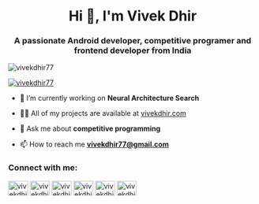<h1 align="center">Hi 👋, I'm Vivek Dhir</h1>
<h3 align="center">A passionate Android developer, competitive programer and frontend developer from India</h3>

<p align="left"> <img src="https://komarev.com/ghpvc/?username=vivekdhir77&label=Profile%20views&color=0e75b6&style=flat" alt="vivekdhir77" /> </p>

<p align="left"> <a href="https://twitter.com/vivekdhir77" target="blank"><img src="https://img.shields.io/twitter/follow/vivekdhir77?logo=twitter&style=for-the-badge" alt="vivekdhir77" /></a> </p>

- 🌱 I’m currently working on **Neural Architecture Search**

- 👨‍💻 All of my projects are available at [vivekdhir.com](www.vivekdhir.com)

- 💬 Ask me about **competitive programming**

- 📫 How to reach me **vivekdhir77@gmail.com**

<h3 align="left">Connect with me:</h3>
<p align="left">
<a href="https://twitter.com/vivekdhir77" target="blank"><img align="center" src="https://raw.githubusercontent.com/rahuldkjain/github-profile-readme-generator/master/src/images/icons/Social/twitter.svg" alt="vivekdhir77" height="30" width="40" /></a>
<a href="https://linkedin.com/in/vivekdhir77" target="blank"><img align="center" src="https://raw.githubusercontent.com/rahuldkjain/github-profile-readme-generator/master/src/images/icons/Social/linked-in-alt.svg" alt="vivekdhir77" height="30" width="40" /></a>
<a href="https://instagram.com/vivekdhir77" target="blank"><img align="center" src="https://raw.githubusercontent.com/rahuldkjain/github-profile-readme-generator/master/src/images/icons/Social/instagram.svg" alt="vivekdhir77" height="30" width="40" /></a>
<a href="https://www.codechef.com/users/vivekdhir77" target="blank"><img align="center" src="https://cdn.jsdelivr.net/npm/simple-icons@3.1.0/icons/codechef.svg" alt="vivekdhir77" height="30" width="40" /></a>
<a href="https://www.hackerrank.com/vivekdhir77" target="blank"><img align="center" src="https://raw.githubusercontent.com/rahuldkjain/github-profile-readme-generator/master/src/images/icons/Social/hackerrank.svg" alt="vivekdhir77" height="30" width="40" /></a>
<a href="https://codeforces.com/profile/vivekdhir77" target="blank"><img align="center" src="https://cdn.jsdelivr.net/npm/simple-icons@3.0.1/icons/codeforces.svg" alt="vivekdhir77" height="30" width="40" /></a>
</p>
